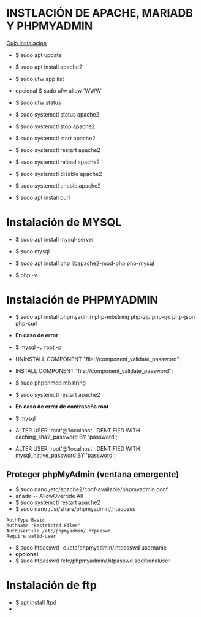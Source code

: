 # INSTLACIÓN DE APACHE, MARIADB Y PHPMYADMIN
[Guia instalación](https://www.digitalocean.com/community/tutorials/como-instalar-el-servidor-web-de-apache-en-debian-9-es)
- $ sudo apt update
- $ sudo apt install apache2
- $ sudo ufw app list
- opcional $ sudo ufw allow 'WWW'
- $ sudo ufw status
- $ sudo systemctl status apache2
- $ sudo systemctl stop apache2
- $ sudo systemctl start apache2
- $ sudo systemctl restart apache2
- $ sudo systemctl reload apache2
- $ sudo systemctl disable apache2
- $ sudo systemctl enable apache2

- $ sudo apt install curl

# Instalación de MYSQL
- $ sudo apt install mysql-server
- $ sudo mysql

- $ sudo apt install php libapache2-mod-php php-mysql
- $ php -v
# Instalación de PHPMYADMIN
- $ sudo apt install phpmyadmin php-mbstring php-zip php-gd php-json php-curl

- **En caso de error**

- $ mysql -u root -p
- UNINSTALL COMPONENT "file://component_validate_password";

- INSTALL COMPONENT "file://component_validate_password";

- $ sudo phpenmod mbstring
- $ sudo systemctl restart apache2
- **En caso de error de contraseña root**
- $ mysql
- ALTER USER 'root'@'localhost' IDENTIFIED WITH caching_sha2_password BY 'password';

- ALTER USER 'root'@'localhost' IDENTIFIED WITH mysql_native_password BY 'password';

## Proteger phpMyAdmin (ventana emergente)
- $ sudo nano /etc/apache2/conf-available/phpmyadmin.conf
- añadir -- AllowOverride All
- $ sudo systemctl restart apache2
- $ sudo nano /usr/share/phpmyadmin/.htaccess

```
AuthType Basic
AuthName "Restricted Files"
AuthUserFile /etc/phpmyadmin/.htpasswd
Require valid-user
```
- $ sudo htpasswd -c /etc/phpmyadmin/.htpasswd username
- **opcional**
- $ sudo htpasswd /etc/phpmyadmin/.htpasswd additionaluser

# Instalación de ftp
- $ apt install ftpd
- 





